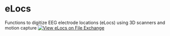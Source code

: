 # eLocs
Functions to digitize EEG electrode locations (eLocs) using 3D scanners and motion capture
[![View eLocs on File Exchange](https://www.mathworks.com/matlabcentral/images/matlab-file-exchange.svg)](https://www.mathworks.com/matlabcentral/fileexchange/74007-elocs)
